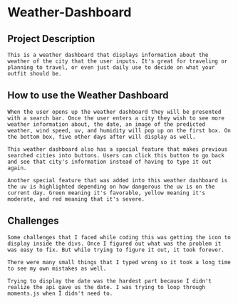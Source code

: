 # Weather-Dashboard

## Project Description
    This is a weather dashboard that displays information about the weather of the city that the user inputs. It's great for traveling or planning to travel, or even just daily use to decide on what your outfit should be. 

## How to use the Weather Dashboard
    When the user opens up the weather dashboard they will be presented with a search bar. Once the user enters a city they wish to see more weather information about, the date, an image of the predicted weather, wind speed, uv, and humidity will pop up on the first box. On the bottom box, five other days after will display as well. 

    This weather dashboard also has a special feature that makes previous searched cities into buttons. Users can click this button to go back and see that city's information instead of having to type it out again.

    Another special feature that was added into this weather dashboard is the uv is highlighted depending on how dangerous the uv is on the current day. Green meaning it's favorable, yellow meaning it's moderate, and red meaning that it's severe. 

## Challenges
    Some challenges that I faced while coding this was getting the icon to display inside the divs. Once I figured out what was the problem it was easy to fix. But while trying to figure it out, it took forever.

    There were many small things that I typed wrong so it took a long time to see my own mistakes as well. 

    Trying to display the date was the hardest part because I didn't realize the api gave us the date. I was trying to loop through moments.js when I didn't need to. 
